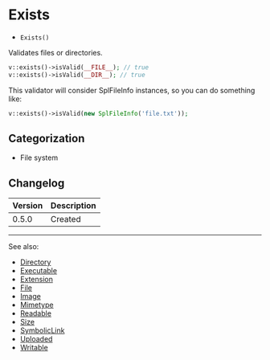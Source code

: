 # Exists

- `Exists()`

Validates files or directories.

```php
v::exists()->isValid(__FILE__); // true
v::exists()->isValid(__DIR__); // true
```

This validator will consider SplFileInfo instances, so you can do something like:

```php
v::exists()->isValid(new SplFileInfo('file.txt'));
```

## Categorization

- File system

## Changelog

Version | Description
--------|-------------
  0.5.0 | Created

***
See also:

- [Directory](Directory.md)
- [Executable](Executable.md)
- [Extension](Extension.md)
- [File](File.md)
- [Image](Image.md)
- [Mimetype](Mimetype.md)
- [Readable](Readable.md)
- [Size](Size.md)
- [SymbolicLink](SymbolicLink.md)
- [Uploaded](Uploaded.md)
- [Writable](Writable.md)
